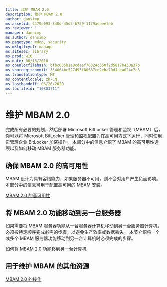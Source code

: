 ```yaml
---
title: 维护 MBAM 2.0
description: 维护 MBAM 2.0
author: dansimp
ms.assetid: 6479e093-840d-45d5-b759-1179aeeeefeb
ms.reviewer: ''
manager: dansimp
ms.author: dansimp
ms.pagetype: mdop, security
ms.mktglfcycl: manage
ms.sitesec: library
ms.prod: w10
ms.date: 06/16/2016
ms.openlocfilehash: bfbc035b1a0cdeef76324c550f2d5817b430a37b
ms.sourcegitcommit: 354664bc527d93f80687cd2eba70d1eea024c7c3
ms.translationtype: MT
ms.contentlocale: zh-CN
ms.lasthandoff: 06/26/2020
ms.locfileid: "10803711"
---
```

# 维护 MBAM 2.0


完成所有必要的规划，然后部署 Microsoft BitLocker 管理和监视（MBAM）后，你可以将 Microsoft BitLocker 管理和监视配置为在高可用方式下运行，同时使用它管理企业 BitLocker 加密操作。 本部分中的信息介绍了 MBAM 的高可用性选项以及如何移动 MBAM 服务器功能。

## 确保 MBAM 2.0 的高可用性


MBAM 设计为具有容错能力，如果服务器不可用，则不会对用户产生负面影响。 本部分中的信息可用于配置高可用的 MBAM 安装。

[MBAM 2.0 的高可用性](high-availability-for-mbam-20-mbam-2.md)

## 将 MBAM 2.0 功能移动到另一台服务器


如果需要将 MBAM 服务器功能从一台服务器计算机移动到另一台服务器计算机，必须按特定顺序完成必需的步骤，以避免生产效率或数据丢失。 本节介绍将一个或多个 MBAM 服务器功能移动到另一台计算机时必须完成的步骤。

[如何将 MBAM 2.0 功能移到另一台计算机](how-to-move-mbam-20-features-to-another-computer-mbam-2.md)

## 用于维护 MBAM 的其他资源


[MBAM 2.0 的操作](operations-for-mbam-20-mbam-2.md)

 

 





